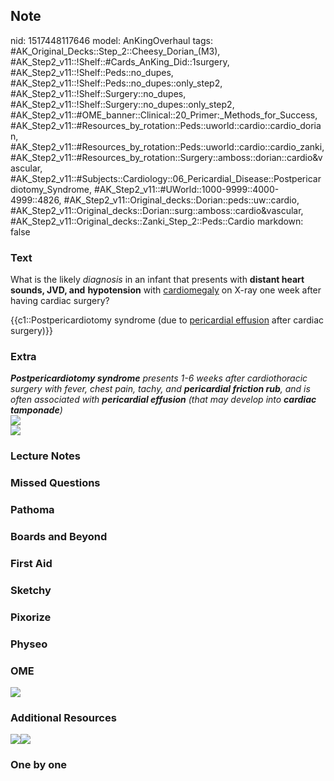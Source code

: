 ## Note
nid: 1517448117646
model: AnKingOverhaul
tags: #AK_Original_Decks::Step_2::Cheesy_Dorian_(M3), #AK_Step2_v11::!Shelf::#Cards_AnKing_Did::1surgery, #AK_Step2_v11::!Shelf::Peds::no_dupes, #AK_Step2_v11::!Shelf::Peds::no_dupes::only_step2, #AK_Step2_v11::!Shelf::Surgery::no_dupes, #AK_Step2_v11::!Shelf::Surgery::no_dupes::only_step2, #AK_Step2_v11::#OME_banner::Clinical::20_Primer:_Methods_for_Success, #AK_Step2_v11::#Resources_by_rotation::Peds::uworld::cardio::cardio_dorian, #AK_Step2_v11::#Resources_by_rotation::Peds::uworld::cardio::cardio_zanki, #AK_Step2_v11::#Resources_by_rotation::Surgery::amboss::dorian::cardio&vascular, #AK_Step2_v11::#Subjects::Cardiology::06_Pericardial_Disease::Postpericardiotomy_Syndrome, #AK_Step2_v11::#UWorld::1000-9999::4000-4999::4826, #AK_Step2_v11::Original_decks::Dorian::peds::uw::cardio, #AK_Step2_v11::Original_decks::Dorian::surg::amboss::cardio&vascular, #AK_Step2_v11::Original_decks::Zanki_Step_2::Peds::Cardio
markdown: false

### Text
What is the likely <i>diagnosis</i> in an infant that presents with
<b>distant heart sounds, JVD, and</b> <b>hypotension</b> with
<u>cardiomegaly</u> on X-ray one week after having cardiac surgery?
<div>
  {{c1::Postpericardiotomy syndrome (due to <u>pericardial
  effusion</u> after cardiac surgery)}}
</div>

### Extra
<div>
  <i><b>Postpericardiotomy syndrome</b> presents 1-6 weeks after
  cardiothoracic surgery with fever, chest pain, tachy, and
  <b>pericardial friction rub</b>, and is often associated with
  <b>pericardial effusion</b> (that may develop into <b>cardiac
  tamponade</b>)</i>
</div>
<div>
  <i><img src=
  "Screen%20Shot%202018-07-21%20at%204.23.14%20PM.png"></i>
</div><img src="dumb%20question.png">

### Lecture Notes


### Missed Questions


### Pathoma


### Boards and Beyond


### First Aid


### Sketchy


### Pixorize


### Physeo


### OME
<div class="ome-widget">
  <a href="https://onlinemeded.org/spa/surgery?ref=anki"><img src=
  "_OME_AnkiFlashcards_Topic_6.png"></a>
</div>

### Additional Resources
<img src="paste-6066941953310721.jpg"><img src=
"paste-6064966268354561.jpg">

### One by one

